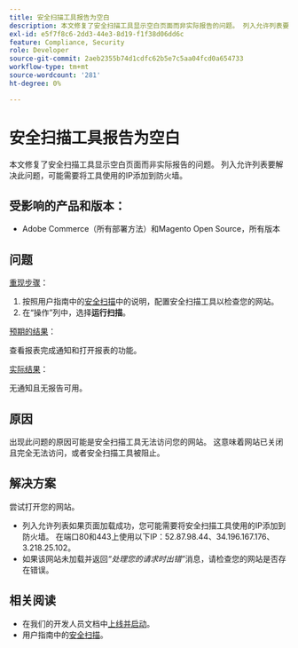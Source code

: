 ```yaml
---
title: 安全扫描工具报告为空白
description: 本文修复了安全扫描工具显示空白页面而非实际报告的问题。 列入允许列表要解决此问题，可能需要将工具使用的IP添加到防火墙。
exl-id: e5f7f8c6-2dd3-44e3-8d19-f1f38d06dd6c
feature: Compliance, Security
role: Developer
source-git-commit: 2aeb2355b74d1cdfc62b5e7c5aa04fcd0a654733
workflow-type: tm+mt
source-wordcount: '281'
ht-degree: 0%

---
```


# 安全扫描工具报告为空白

本文修复了安全扫描工具显示空白页面而非实际报告的问题。 列入允许列表要解决此问题，可能需要将工具使用的IP添加到防火墙。

## 受影响的产品和版本：

* Adobe Commerce（所有部署方法）和Magento Open Source，所有版本

## 问题

<u>重现步骤</u>：

1. 按照用户指南中的[安全扫描](https://experienceleague.adobe.com/zh-hans/docs/commerce-admin/systems/security/security-scan)中的说明，配置安全扫描工具以检查您的网站。
1. 在“操作”列中，选择&#x200B;**运行扫描**。

<u>预期的结果</u>：

查看报表完成通知和打开报表的功能。

<u>实际结果</u>：

无通知且无报告可用。

## 原因

出现此问题的原因可能是安全扫描工具无法访问您的网站。 这意味着网站已关闭且完全无法访问，或者安全扫描工具被阻止。

## 解决方案

尝试打开您的网站。

* 列入允许列表如果页面加载成功，您可能需要将安全扫描工具使用的IP添加到防火墙。 在端口80和443上使用以下IP：52.87.98.44、34.196.167.176、3.218.25.102。
* 如果该网站未加载并返回&#x200B;*“处理您的请求时出错”*&#x200B;消息，请检查您的网站是否存在错误。

## 相关阅读

* 在我们的开发人员文档中[上线并启动](https://experienceleague.adobe.com/zh-hans/docs/commerce-cloud-service/user-guide/launch/overview)。
* 用户指南中的[安全扫描](https://experienceleague.adobe.com/zh-hans/docs/commerce-admin/systems/security/security-scan)。
